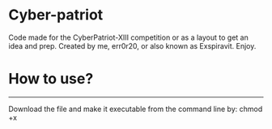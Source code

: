 # Cyber-patriot
Code made for the CyberPatriot-XIII competition or as a layout to get an idea and prep. Created by me, err0r20, or also known as Exspiravit. Enjoy.

# How to use?
--------------
Download the file and make it executable from the command line by:
chmod +x
